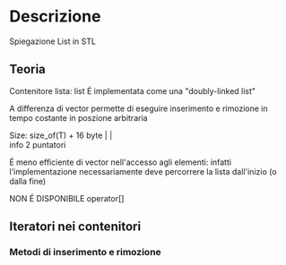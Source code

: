# Descrizione

Spiegazione List in STL

## Teoria

Contenitore lista: list<Tipo>
É implementata come una "doubly-linked list"

A differenza di vector permette di eseguire inserimento e rimozione in tempo costante in poszione arbitraria

Size:   size_of(T) + 16 byte 
            |           |         
            info        2 puntatori
            
É meno efficiente di vector nell'accesso agli elementi: infatti l'implementazione necessariamente deve percorrere la lista dall'inizio (o dalla fine)

NON É DISPONIBILE operator[]

## Iteratori nei contenitori



### Metodi di inserimento e rimozione

